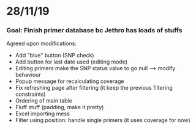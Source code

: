 # 28/11/19

### Goal: Finish primer database bc Jethro has loads of stuffs

Agreed upon modifications:
- Add "blue" button (SNP check)
- Add button for last date used (editing mode)
- Editing primers make the SNP status value to go null --> modify behaviour
- Popup message for recalculating coverage
- Fix refreshing page after filtering (it keep the previous filtering constraints)
- Ordering of main table
- Fluff stuff (padding, make it pretty)
- Excel importing mess
- Filter using position: handle single primers (it uses coverage for now)